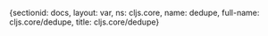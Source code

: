 {sectionid: docs, layout: var, ns: cljs.core, name: dedupe, full-name: cljs.core/dedupe,
  title: cljs.core/dedupe}
